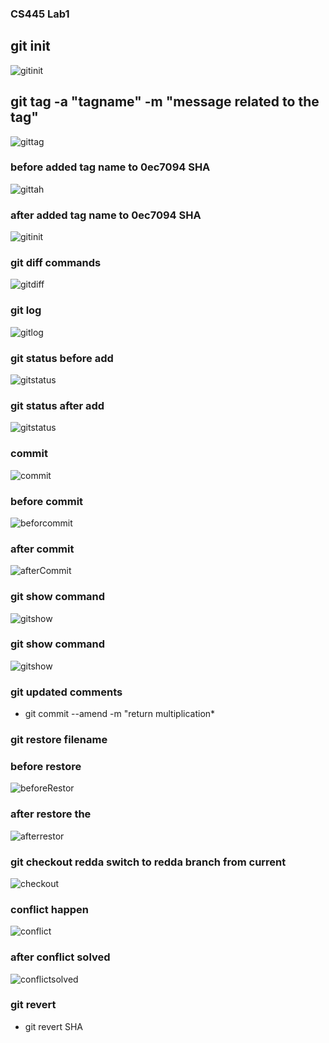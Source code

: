 ### CS445 Lab1
## git init

![gitinit](gitinit.png)

## git tag -a "tagname" -m "message related to the tag"
![gittag](gittag.png)
### before added tag name to 0ec7094 SHA
![gittah](tagname.png)
### after added tag name to 0ec7094 SHA
![gitinit](aftertag.png)
### git diff commands
![gitdiff](gitdiff.png)
### git log 
 ![gitlog](gitlog.png)
 ### git status before add
 ![gitstatus](gits1.png)
 ### git status after add
 ![gitstatus](gits2.png)
 ### commit 
 ![commit](commit.png)
 ### before commit 
 ![beforcommit](beforeCommit.png)
 ### after commit 
 ![afterCommit](afterCommit.png)
 ### git show command 
 ![gitshow](gitshowcom.png)
 ### git show command 
 ![gitshow](gitshow.png)

 ### git updated comments 
 *  git commit --amend -m  "return multiplication*
 ### git restore filename
 ### before restore
  ![beforeRestor](newfile.png)
### after restore the 
![afterrestor](afterrestore.png)

### git checkout redda switch to redda branch from current 
![checkout](checkout.png)
### conflict happen 
![conflict](confilict.png)

### after conflict solved 
 ![conflictsolved](conflictresolved.png)

### git revert 
   * git revert SHA 

